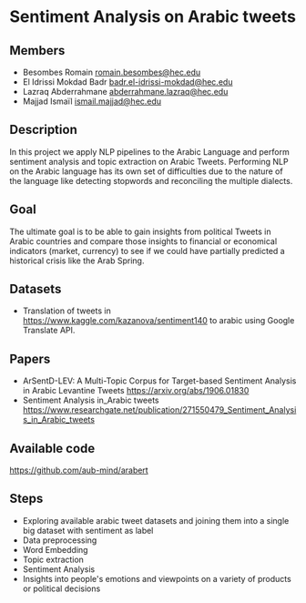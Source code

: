 # Sentiment Analysis on Arabic tweets

## Members

- Besombes Romain romain.besombes@hec.edu
- El Idrissi Mokdad Badr badr.el-idrissi-mokdad@hec.edu
- Lazraq Abderrahmane abderrahmane.lazraq@hec.edu
- Majjad Ismaïl ismail.majjad@hec.edu 

## Description 

In this project we apply NLP pipelines to the Arabic Language and perform sentiment analysis and topic extraction on Arabic Tweets. Performing NLP on the Arabic language has its own set of difficulties due to the nature of the language like detecting stopwords and reconciling the multiple dialects. 

## Goal

The ultimate goal is to be able to gain insights from political Tweets in Arabic countries and compare those insights to financial or economical indicators (market, currency) to see if we could have partially predicted a historical crisis like the Arab Spring.

## Datasets 

- Translation of tweets in https://www.kaggle.com/kazanova/sentiment140 to arabic using Google Translate API.

## Papers

- ArSentD-LEV: A Multi-Topic Corpus for Target-based Sentiment Analysis in Arabic Levantine Tweets https://arxiv.org/abs/1906.01830
- Sentiment Analysis in_Arabic tweets https://www.researchgate.net/publication/271550479_Sentiment_Analysis_in_Arabic_tweets

## Available code

https://github.com/aub-mind/arabert


## Steps 

- Exploring available arabic tweet datasets and joining them into a single big dataset with sentiment as label
- Data preprocessing
- Word Embedding
- Topic extraction
- Sentiment Analysis
- Insights into people's emotions and viewpoints on a variety of products or political decisions
